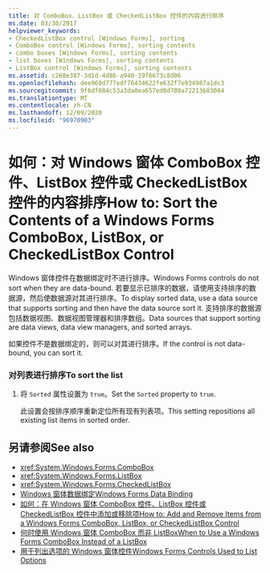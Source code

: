```yaml
---
title: 对 ComboBox、ListBox 或 CheckedListBox 控件的内容进行排序
ms.date: 03/30/2017
helpviewer_keywords:
- CheckedListBox control [Windows Forms], sorting
- ComboBox control [Windows Forms], sorting contents
- combo boxes [Windows Forms], sorting contents
- list boxes [Windows Forms], sorting contents
- ListBox control [Windows Forms], sorting contents
ms.assetid: c268e387-3d1d-4d86-a940-19f6673c8d06
ms.openlocfilehash: dee969d777edf76434622fe632f7e934987a1dc3
ms.sourcegitcommit: 9f6df084c53a3da0ea657ed0d708a72213683084
ms.translationtype: MT
ms.contentlocale: zh-CN
ms.lasthandoff: 12/09/2020
ms.locfileid: "96970903"
---
```

# <a name="how-to-sort-the-contents-of-a-windows-forms-combobox-listbox-or-checkedlistbox-control"></a><span data-ttu-id="cd9f9-102">如何：对 Windows 窗体 ComboBox 控件、ListBox 控件或 CheckedListBox 控件的内容排序</span><span class="sxs-lookup"><span data-stu-id="cd9f9-102">How to: Sort the Contents of a Windows Forms ComboBox, ListBox, or CheckedListBox Control</span></span>
<span data-ttu-id="cd9f9-103">Windows 窗体控件在数据绑定时不进行排序。</span><span class="sxs-lookup"><span data-stu-id="cd9f9-103">Windows Forms controls do not sort when they are data-bound.</span></span> <span data-ttu-id="cd9f9-104">若要显示已排序的数据，请使用支持排序的数据源，然后使数据源对其进行排序。</span><span class="sxs-lookup"><span data-stu-id="cd9f9-104">To display sorted data, use a data source that supports sorting and then have the data source sort it.</span></span> <span data-ttu-id="cd9f9-105">支持排序的数据源包括数据视图、数据视图管理器和排序数组。</span><span class="sxs-lookup"><span data-stu-id="cd9f9-105">Data sources that support sorting are data views, data view managers, and sorted arrays.</span></span>  
  
 <span data-ttu-id="cd9f9-106">如果控件不是数据绑定的，则可以对其进行排序。</span><span class="sxs-lookup"><span data-stu-id="cd9f9-106">If the control is not data-bound, you can sort it.</span></span>  
  
### <a name="to-sort-the-list"></a><span data-ttu-id="cd9f9-107">对列表进行排序</span><span class="sxs-lookup"><span data-stu-id="cd9f9-107">To sort the list</span></span>  
  
1. <span data-ttu-id="cd9f9-108">将 `Sorted` 属性设置为 `true`。</span><span class="sxs-lookup"><span data-stu-id="cd9f9-108">Set the `Sorted` property to `true`.</span></span>  
  
     <span data-ttu-id="cd9f9-109">此设置会按排序顺序重新定位所有现有列表项。</span><span class="sxs-lookup"><span data-stu-id="cd9f9-109">This setting repositions all existing list items in sorted order.</span></span>  
  
## <a name="see-also"></a><span data-ttu-id="cd9f9-110">另请参阅</span><span class="sxs-lookup"><span data-stu-id="cd9f9-110">See also</span></span>

- <xref:System.Windows.Forms.ComboBox>
- <xref:System.Windows.Forms.ListBox>
- <xref:System.Windows.Forms.CheckedListBox>
- [<span data-ttu-id="cd9f9-111">Windows 窗体数据绑定</span><span class="sxs-lookup"><span data-stu-id="cd9f9-111">Windows Forms Data Binding</span></span>](../windows-forms-data-binding.md)
- [<span data-ttu-id="cd9f9-112">如何：在 Windows 窗体 ComboBox 控件、ListBox 控件或 CheckedListBox 控件中添加或移除项</span><span class="sxs-lookup"><span data-stu-id="cd9f9-112">How to: Add and Remove Items from a Windows Forms ComboBox, ListBox, or CheckedListBox Control</span></span>](add-and-remove-items-from-a-wf-combobox.md)
- [<span data-ttu-id="cd9f9-113">何时使用 Windows 窗体 ComboBox 而非 ListBox</span><span class="sxs-lookup"><span data-stu-id="cd9f9-113">When to Use a Windows Forms ComboBox Instead of a ListBox</span></span>](when-to-use-a-windows-forms-combobox-instead-of-a-listbox.md)
- [<span data-ttu-id="cd9f9-114">用于列出选项的 Windows 窗体控件</span><span class="sxs-lookup"><span data-stu-id="cd9f9-114">Windows Forms Controls Used to List Options</span></span>](windows-forms-controls-used-to-list-options.md)
